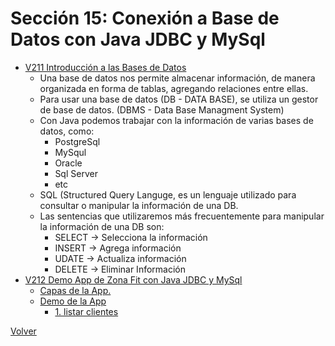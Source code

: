 # Sección 15: Conexión a Base de Datos con Java JDBC y MySql
* [V211 Introducción a las Bases de Datos](V211_Introducción_a_las_Bases_de_Datos)
    - Una base de datos nos permite almacenar información, de manera organizada en forma de tablas,
        agregando relaciones entre ellas.
    - Para usar una base de datos (DB - DATA BASE), se utiliza un gestor de base de datos.
        (DBMS - Data Base Managment System)
    - Con Java podemos trabajar con la información de varias bases de datos, como:
        * PostgreSql
        * MySqul
        * Oracle
        * Sql Server
        * etc
    - SQL (Structured Query Languge, es un lenguaje utilizado para consultar o
        manipular la información de una DB.
    - Las sentencias que utilizaremos más frecuentemente para manipular la información
        de una DB son:
        * SELECT -> Selecciona la información
        * INSERT -> Agrega información
        * UDATE -> Actualiza información
        * DELETE -> Eliminar Información
* [V212 Demo App de Zona Fit con Java JDBC y MySql](V212_Demo_Aplicacion_de_Zona_Fit_con_JavaJDBC_y_MySq)   
    * [Capas de la App.](V212_Demo_Aplicacion_de_Zona_Fit_con_JavaJDBC_y_MySq/aplicacion.jpg)
    * [Demo de la App](V212_Demo_Aplicacion_de_Zona_Fit_con_JavaJDBC_y_MySq/demo1.jpg)
        * [1. listar clientes](V212_Demo_Aplicacion_de_Zona_Fit_con_JavaJDBC_y_MySq/listar-clientes.jpg)

[Volver](../)